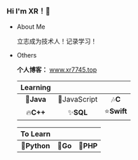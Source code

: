 ### Hi I'm XR！👋

- About Me

  立志成为技术人！记录学习！

- Others
  
  **个人博客：** www.xr7745.top

  |    Learning     |                          |                 |
  | :-------------: | :----------------------: | :-------------: |
  | :star2:**​Java** | :musical_note:JavaScript |  :notes:**C**   |
  |  :fire:**C++​**  |    :sparkles:**SQL​**     | :star:**Swift**​ |

  |      To Learn      |                |                 |
  | :----------------: | :------------: | :-------------: |
  | :muscle:**Python** | **:muscle:Go** | **:muscle:PHP** |

  



